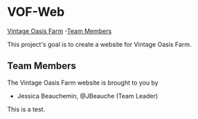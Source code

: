 # VOF-Web

[Vintage Oasis Farm](#vof-web)
    -[Team Members](#teammembers)

This project's goal is to create a website for Vintage Oasis Farm.

## Team Members
The Vintage Oasis Farm website is brought to you by

- Jessica Beauchemin, @JBeauche (Team Leader)

This is a test.
